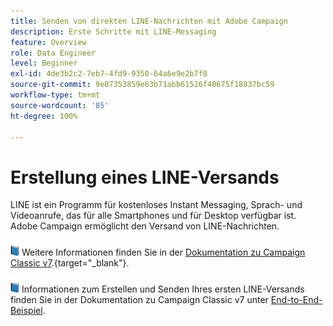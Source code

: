 ```yaml
---
title: Senden von direkten LINE-Nachrichten mit Adobe Campaign
description: Erste Schritte mit LINE-Messaging
feature: Overview
role: Data Engineer
level: Beginner
exl-id: 4de3b2c2-7eb7-4fd9-9350-64a6e9e2b7f8
source-git-commit: 9e07353859e63b71abb61526f40675f18837bc59
workflow-type: tm+mt
source-wordcount: '85'
ht-degree: 100%

---
```


# Erstellung eines LINE-Versands

LINE ist ein Programm für kostenloses Instant Messaging, Sprach- und Videoanrufe, das für alle Smartphones und für Desktop verfügbar ist. Adobe Campaign ermöglicht den Versand von LINE-Nachrichten.


![](../assets/do-not-localize/book.png) Weitere Informationen finden Sie in der [Dokumentation zu Campaign Classic v7](https://experienceleague.adobe.com/docs/campaign-classic/using/sending-messages/line-channel.html?lang=de).{target=&quot;_blank&quot;}.

![](../assets/do-not-localize/book.png) Informationen zum Erstellen und Senden Ihres ersten LINE-Versands finden Sie in der Dokumentation zu Campaign Classic v7 unter [End-to-End-Beispiel](https://experienceleague.adobe.com/docs/campaign-classic/using/sending-messages/line-channel.html?lang=de#example--create-and-send-a-personalized-line-message).
